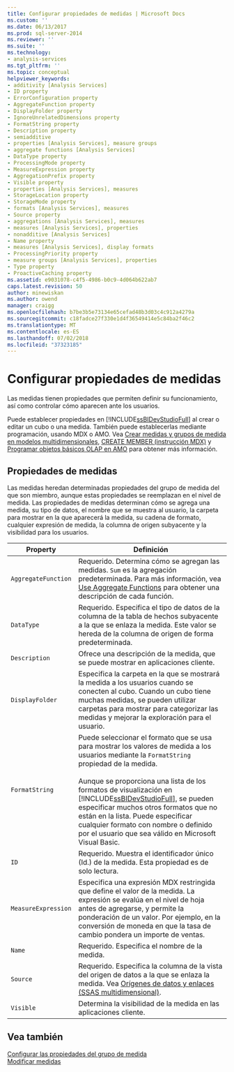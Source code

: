 ```yaml
---
title: Configurar propiedades de medidas | Microsoft Docs
ms.custom: ''
ms.date: 06/13/2017
ms.prod: sql-server-2014
ms.reviewer: ''
ms.suite: ''
ms.technology:
- analysis-services
ms.tgt_pltfrm: ''
ms.topic: conceptual
helpviewer_keywords:
- additivity [Analysis Services]
- ID property
- ErrorConfiguration property
- AggregateFunction property
- DisplayFolder property
- IgnoreUnrelatedDimensions property
- FormatString property
- Description property
- semiadditive
- properties [Analysis Services], measure groups
- aggregate functions [Analysis Services]
- DataType property
- ProcessingMode property
- MeasureExpression property
- AggregationPrefix property
- Visible property
- properties [Analysis Services], measures
- StorageLocation property
- StorageMode property
- formats [Analysis Services], measures
- Source property
- aggregations [Analysis Services], measures
- measures [Analysis Services], properties
- nonadditive [Analysis Services]
- Name property
- measures [Analysis Services], display formats
- ProcessingPriority property
- measure groups [Analysis Services], properties
- Type property
- ProactiveCaching property
ms.assetid: e9031078-c4f5-4986-b0c9-4d064b622ab7
caps.latest.revision: 50
author: minewiskan
ms.author: owend
manager: craigg
ms.openlocfilehash: b7be3b5e73134e65cefad48b3d03c4c912a4279a
ms.sourcegitcommit: c18fadce27f330e1d4f36549414e5c84ba2f46c2
ms.translationtype: MT
ms.contentlocale: es-ES
ms.lasthandoff: 07/02/2018
ms.locfileid: "37323185"
---
```

# <a name="configure-measure-properties"></a>Configurar propiedades de medidas
  Las medidas tienen propiedades que permiten definir su funcionamiento, así como controlar cómo aparecen ante los usuarios.  
  
 Puede establecer propiedades en [!INCLUDE[ssBIDevStudioFull](../../includes/ssbidevstudiofull-md.md)] al crear o editar un cubo o una medida. También puede establecerlas mediante programación, usando MDX o AMO. Vea [Crear medidas y grupos de medida en modelos multidimensionales](create-measures-and-measure-groups-in-multidimensional-models.md), [CREATE MEMBER &#40;instrucción MDX&#41;](/sql/mdx/mdx-data-definition-create-member) y [Programar objetos básicos OLAP en AMO](analysis-management-objects/programming-amo-olap-basic-objects.md) para obtener más información.  
  
## <a name="measure-properties"></a>Propiedades de medidas  
 Las medidas heredan determinadas propiedades del grupo de medida del que son miembro, aunque estas propiedades se reemplazan en el nivel de medida. Las propiedades de medidas determinan cómo se agrega una medida, su tipo de datos, el nombre que se muestra al usuario, la carpeta para mostrar en la que aparecerá la medida, su cadena de formato, cualquier expresión de medida, la columna de origen subyacente y la visibilidad para los usuarios.  
  
|Property|Definición|  
|--------------|----------------|  
|`AggregateFunction`|Requerido. Determina cómo se agregan las medidas. `Sum` es la agregación predeterminada. Para más información, vea [Use Aggregate Functions](use-aggregate-functions.md) para obtener una descripción de cada función.|  
|`DataType`|Requerido. Especifica el tipo de datos de la columna de la tabla de hechos subyacente a la que se enlaza la medida. Este valor se hereda de la columna de origen de forma predeterminada.|  
|`Description`|Ofrece una descripción de la medida, que se puede mostrar en aplicaciones cliente.|  
|`DisplayFolder`|Especifica la carpeta en la que se mostrará la medida a los usuarios cuando se conecten al cubo. Cuando un cubo tiene muchas medidas, se pueden utilizar carpetas para mostrar para categorizar las medidas y mejorar la exploración para el usuario.|  
|`FormatString`|Puede seleccionar el formato que se usa para mostrar los valores de medida a los usuarios mediante la `FormatString` propiedad de la medida.<br /><br /> Aunque se proporciona una lista de los formatos de visualización en [!INCLUDE[ssBIDevStudioFull](../../includes/ssbidevstudiofull-md.md)], se pueden especificar muchos otros formatos que no están en la lista. Puede especificar cualquier formato con nombre o definido por el usuario que sea válido en Microsoft Visual Basic.|  
|`ID`|Requerido. Muestra el identificador único (Id.) de la medida. Esta propiedad es de solo lectura.|  
|`MeasureExpression`|Especifica una expresión MDX restringida que define el valor de la medida. La expresión se evalúa en el nivel de hoja antes de agregarse, y permite la ponderación de un valor. Por ejemplo, en la conversión de moneda en que la tasa de cambio pondera un importe de ventas.|  
|`Name`|Requerido. Especifica el nombre de la medida.|  
|`Source`|Requerido. Especifica la columna de la vista del origen de datos a la que se enlaza la medida. Vea [Orígenes de datos y enlaces &#40;SSAS multidimensional&#41;](data-sources-and-bindings-ssas-multidimensional.md).|  
|`Visible`|Determina la visibilidad de la medida en las aplicaciones cliente.|  
  
## <a name="see-also"></a>Vea también  
 [Configurar las propiedades del grupo de medida](configure-measure-group-properties.md)   
 [Modificar medidas](../lesson-3-1-modifying-measures.md)  
  
  
